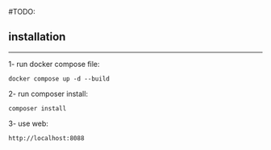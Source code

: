 #TODO:


## installation
________________

1- run docker compose file:

    docker compose up -d --build

2- run composer install:
    
    composer install

3- use web:

    http://localhost:8088
